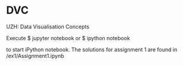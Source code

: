 # DVC
UZH: Data Visualisation Concepts

Execute 
$ jupyter notebook
or 
$ ipython notebook

to start iPython notebook. The solutions for assignment 1 are found in /ex1/Assignment1.ipynb
